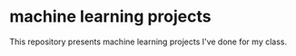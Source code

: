 # machine learning projects

This repository presents machine learning projects I've done for my class. 
